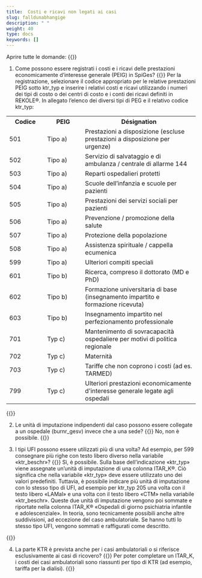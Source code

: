 ```yaml
---
title:	Costi e ricavi non legati ai casi 
slug: falldunabhangige
description: " "
weight: 40
type: docs
keywords: []
---
```


Aprire tutte le domande: {{<collapsibleGroupCommand groupId="falldunabhangige">}}

1. Come possono essere registrati i costi e i ricavi delle prestazioni economicamente d’interesse generale (PEIG) in SpiGes?
{{<collapsibleBlock groupId="falldunabhangige">}}
Per la registrazione, selezionare il codice appropriato per le relative prestazioni PEIG sotto ktr_typ e inserire i relativi costi e ricavi utilizzando i numeri dei tipi di costo o dei centri di costo e i conti dei ricavi definiti in REKOLE®. In allegato l’elenco dei diversi tipi di PEG e il relativo codice ktr_typ:
<table class="w-100">
  <tr>
    <th style="width:20%"> Codice </div></th>
    <th> PEIG </th>
    <th style="width:60%"> Désignation </th>
  </tr>
  <tr>
    <td> 501 </td>
    <td> Tipo a) </td>
    <td> Prestazioni a disposizione (escluse prestazioni a disposizione per urgenze) </td>
  </tr>
  <tr>
    <td> 502 </td>
    <td> Tipo a) </td>
    <td> Servizio di salvataggio e di ambulanza / centrale di allarme 144 </td>
  </tr>
  <tr>
    <td> 503 </td>
    <td> Tipo a) </td>
    <td> Reparti ospedalieri protetti </td>
  </tr>
  <tr>
    <td> 504 </td>
    <td> Tipo a) </td>
    <td> Scuole dell’infanzia e scuole per pazienti </td>
  </tr>
  <tr>
    <td> 505 </td>
    <td> Tipo a) </td>
    <td> Prestazioni dei servizi sociali per pazienti </td>
  </tr>
  <tr>
    <td> 506 </td>
    <td> Tipo a) </td>
    <td> Prevenzione / promozione della salute </td>
  </tr>
  <tr>
    <td> 507 </td>
    <td> Tipo a) </td>
    <td> Protezione della popolazione </td>
  </tr>
  <tr>
    <td> 508 </td>
    <td> Tipo a) </td>
    <td> Assistenza spirituale / cappella ecumenica </td>
  </tr>
  <tr>
    <td> 599 </td>
    <td> Tipo a) </td>
    <td> Ulteriori compiti speciali </td>
  </tr>
  <tr>
    <td> 601 </td>
    <td> Tipo b) </td>
    <td> Ricerca, compreso il dottorato (MD e PhD) </td>
  </tr>
  <tr>
    <td> 602 </td>
    <td> Tipo b) </td>
    <td> Formazione universitaria di base (insegnamento impartito e formazione ricevuta) </td>
  </tr>
  <tr>
    <td> 603 </td>
    <td> Tipo b) </td>
    <td> Insegnamento impartito nel perfezionamento professionale </td>
  </tr>
  <tr>
    <td> 701 </td>
    <td> Typ c) </td>
    <td> Mantenimento di sovracapacità ospedaliere per motivi di politica regionale </td>
  </tr>
  <tr>
    <td> 702 </td>
    <td> Typ c) </td>
    <td> Maternità </td>
  </tr>
  <tr>
    <td> 703 </td>
    <td> Typ c) </td>
    <td> Tariffe che non coprono i costi (ad es. TARMED) </td>
  </tr>
  <tr>
    <td> 799 </td>
    <td> Typ c) </td>
    <td> Ulteriori prestazioni economicamente d'interesse generale legate agli ospedali </td>
  </tr>
</table>
{{</collapsibleBlock>}}

2. Le unità di imputazione indipendenti dal caso possono essere collegate a un ospedale (burnr_gesv) invece che a una sede? 
{{<collapsibleBlock groupId="falldunabhangige">}}
No, non è possibile. 
{{</collapsibleBlock>}}

3. I tipi UFI possono essere utilizzati più di una volta? Ad esempio, per 599 consegnare più righe con testo libero diverso nella variabile «ktr_beschr»?
{{<collapsibleBlock groupId="falldunabhangige">}}
Sì, è possibile. Sulla base dell’indicazione «ktr_typ» viene assegnate un’unità di imputazione di una colonna ITAR_K®. Ciò significa che nella variabile «ktr_typ» deve essere utilizzato uno dei valori predefiniti. Tuttavia, è possibile indicare più unità di imputazione con lo stesso tipo di UFI, ad esempio per ktr_typ 205 una volta con il testo libero «LAMal» e una volta con il testo libero «CTM» nella variabile «ktr_beschr». Queste due unità di imputazione vengono poi sommate e riportate nella colonna ITAR_K® «Ospedali di giorno psichiatria infantile e adolescenziale». In teoria, sono tecnicamente possibili anche altre suddivisioni, ad eccezione del caso ambulatoriale. Se hanno tutti lo stesso tipo UFI, vengono sommati e raffigurati come descritto. 

{{</collapsibleBlock>}}

4. La parte KTR è prevista anche per i casi ambulatoriali o si riferisce esclusivamente ai casi di ricovero?
{{<collapsibleBlock groupId="falldunabhangige">}}
Per poter completare un ITAR_K, i costi dei casi ambulatoriali sono riassunti per tipo di KTR (ad esempio, tariffa per la dialisi).
{{</collapsibleBlock>}}


